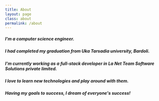 ```yaml
---
title: About
layout: page
class: about
permalink: /about
---
```


##### I'm a computer science engineer.
##### I had completed my graduation from Uka Tarsadia university, Bardoli.
##### I'm currently working as a full-stack developer in La Net Team Software Solutions private limited.
##### I love to learn new technologies and play around with them.
##### Having my goals to success, I dream of everyone's success!

